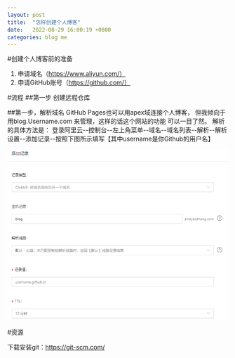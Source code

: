 ```yaml
---
layout: post
title:  "怎样创建个人博客"
date:   2022-08-29 16:00:19 +0800
categories: blog me
---
```

#创建个人博客前的准备
1. 申请域名（https://www.aliyun.com/）
2. 申请GitHub账号（https://github.com/）

#流程
##第一步 创建远程仓库


##第一步，解析域名
GitHub Pages也可以用apex域连接个人博客，
但我倾向于用blog.Username.com 来管理，这样的话这个网站的功能
可以一目了然。
解析的具体方法是： 登录阿里云--控制台--左上角菜单--域名--域名列表--解析--解析设置--添加记录--按照下图所示填写【其中username是你Github的用户名】


![img.png](img.png)







#资源

下载安装git：https://git-scm.com/

